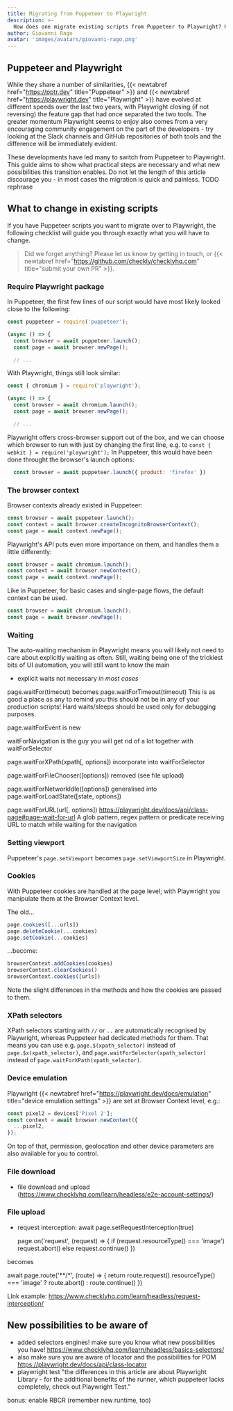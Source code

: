 ```yaml
---
title: Migrating from Puppeteer to Playwright
description: >-
  How does one migrate existing scripts from Puppeteer to Playwright? How much time and effort is needed? What are the needed code-level changes, and what new features and approaches does the switch enable? Last but not least, is it advisable to invest time in migrating in the first place?
author: Giovanni Rago
avatar: 'images/avatars/giovanni-rago.png'
---
```


## Puppeteer and Playwright

While they share a number of similarities, {{< newtabref  href="https://pptr.dev" title="Puppeteer" >}} and {{< newtabref  href="https://playwright.dev" title="Playwright" >}} have evolved at different speeds over the last two years, with Playwright closing (if not reversing) the feature gap that had once separated the two tools. The greater momentum Playwright seems to enjoy also comes from a very encouraging community engagement on the part of the developers - try looking at the Slack channels and GitHub repositories of both tools and the difference will be immediately evident.

These developments have led many to switch from Puppeteer to Playwright. This guide aims to show what practical steps are necessary and what new possibilities this transition enables. Do not let the length of this article discourage you - in most cases the migration is quick and painless.
TODO rephrase

## What to change in existing scripts

If you have Puppeteer scripts you want to migrate over to Playwright, the following checklist will guide you through exactly what you will have to change.

> Did we forget anything? Please let us know by getting in touch, or {{< newtabref  href="https://github.com/checkly/checklyhq.com" title="submit your own PR" >}}.

### Require Playwright package

In Puppeteer, the first few lines of our script would have most likely looked close to the following:

```js
const puppeteer = require('puppeteer');

(async () => {
  const browser = await puppeteer.launch();
  const page = await browser.newPage();

  // ...
```

With Playwright, things still look similar:

```js
const { chromium } = require('playwright');

(async () => {
  const browser = await chromium.launch();
  const page = await browser.newPage();

  // ...
```

Playwright offers cross-browser support out of the box, and we can choose which browser to run with just by changing the first line, e.g. to `const { webkit } = require('playwright');`
In Puppeteer, this would have been done throught the browser's launch options:

```js
  const browser = await puppeteer.launch({ product: 'firefox' })
```

### The browser context

Browser contexts already existed in Puppeteer:

```js
const browser = await puppeteer.launch();
const context = await browser.createIncognitoBrowserContext();
const page = await context.newPage();
```

Playwright's API puts even more importance on them, and handles them a little differently:

```js
const browser = await chromium.launch();
const context = await browser.newContext();
const page = await context.newPage();
```

Like in Puppeteer, for basic cases and single-page flows, the default context can be used.

```js
const browser = await chromium.launch();
const page = await browser.newPage();
```

### Waiting

The auto-waiting mechanism in Playwright means you will likely not need to care about explicitly waiting as often. Still, waiting being one of the trickiest bits of UI automation, you will still want to know the main 
- explicit waits not necessary _in most cases_

page.waitFor(timeout) becomes page.waitForTimeout(timeout)
This is as good a place as any to remind you this should not be in any of your production scripts! Hard waits/sleeps should be used only for debugging purposes.

page.waitForEvent is new

waitForNavigation is the guy you will get rid of a lot
together with waitForSelector

page.waitForXPath(xpath[, options]) incorporate into waitForSelector

page.waitForFileChooser([options]) removed (see file upload)

page.waitForNetworkIdle([options]) generalised into page.waitForLoadState([state, options])

page.waitForURL(url[, options]) https://playwright.dev/docs/api/class-page#page-wait-for-url A glob pattern, regex pattern or predicate receiving URL to match while waiting for the navigation

### Setting viewport

Puppeteer's `page.setViewport` becomes `page.setViewportSize` in Playwright.

### Cookies

With Puppeteer cookies are handled at the page level; with Playwright you manipulate them at the Browser Context level. 

The old...

```js
page.cookies([...urls])
page.deleteCookie(...cookies)
page.setCookie(...cookies)
```

...become:

```js
browserContext.addCookies(cookies)
browserContext.clearCookies()
browserContext.cookies([urls])
```

Note the slight differences in the methods and how the cookies are passed to them.

### XPath selectors

XPath selectors starting with `//` or `..` are automatically recognised by Playwright, whereas Puppeteer had dedicated methods for them. That means you can use e.g. `page.$(xpath_selector)` instead of `page.$x(xpath_selector)`, and `page.waitForSelector(xpath_selector)` instead of `page.waitForXPath(xpath_selector)`.

### Device emulation

Playwright {{< newtabref href="https://playwright.dev/docs/emulation" title="device emulation settings" >}} are set at Browser Context level, e.g.:

```js
const pixel2 = devices['Pixel 2'];
const context = await browser.newContext({
  ...pixel2,
});
```

On top of that, permission, geolocation and other device parameters are also available for you to control.

### File download

- file download and upload (https://www.checklyhq.com/learn/headless/e2e-account-settings/)

### File upload

- request interception:
await page.setRequestInterception(true)

  page.on('request', (request) => {
    if (request.resourceType() === 'image') request.abort()
    else request.continue()
  })

becomes

  await page.route('**/*', (route) => {
    return route.request().resourceType() === 'image'
      ? route.abort()
      : route.continue()
  })


LInk example: https://www.checklyhq.com/learn/headless/request-interception/


## New possibilities to be aware of

- added selectors engines! make sure you know what new possibilities you have! https://www.checklyhq.com/learn/headless/basics-selectors/
- also make sure you are aware of locator and the possibilities for POM https://playwright.dev/docs/api/class-locator
- playwright test "the differences in this article are about Playwright Library - for the additional benefits of the runner, which puppeteer lacks completely, check out Playwright Test."


bonus:
enable RBCR (remember new runtime, too)